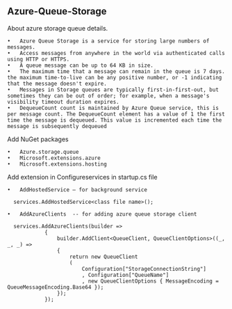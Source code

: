 ## Azure-Queue-Storage

About azure storage queue details.

	•	Azure Queue Storage is a service for storing large numbers of messages. 
	•	Access messages from anywhere in the world via authenticated calls using HTTP or HTTPS. 
	•	A queue message can be up to 64 KB in size. 
	•	The maximum time that a message can remain in the queue is 7 days. the maximum time-to-live can be any positive number, or -1 indicating that the message doesn't expire.
	•	Messages in Storage queues are typically first-in-first-out, but sometimes they can be out of order; for example, when a message's visibility timeout duration expires.
	•	DequeueCount count is maintained by Azure Queue service, this is per message count. The DequeueCount element has a value of 1 the first time the message is dequeued. This value is incremented each time the message is subsequently dequeued

Add NuGet packages

	•	Azure.storage.queue
	•	Microsoft.extensions.azure
	•	Microsoft.extensions.hosting

Add extension in Configureservices in startup.cs file 

	•	AddHostedService – for background service
      
      services.AddHostedService<class file name>();
      
	•	AddAzureClients  -- for adding azure queue storage client
  
      services.AddAzureClients(builder =>
                {
                    builder.AddClient<QueueClient, QueueClientOptions>((_, _, _) =>
                    {
                        return new QueueClient
                        (
                            Configuration["StorageConnectionString"]
                            , Configuration["QueueName"]
                            , new QueueClientOptions { MessageEncoding = QueueMessageEncoding.Base64 });
                    });
                });
